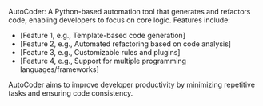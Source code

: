 AutoCoder: A Python-based automation tool that generates and refactors code, enabling developers to focus on core logic. Features include:

* [Feature 1, e.g., Template-based code generation]
* [Feature 2, e.g., Automated refactoring based on code analysis]
* [Feature 3, e.g., Customizable rules and plugins]
* [Feature 4, e.g., Support for multiple programming languages/frameworks]

AutoCoder aims to improve developer productivity by minimizing repetitive tasks and ensuring code consistency.

